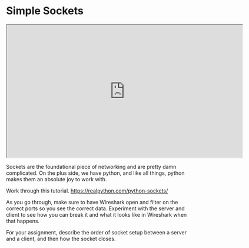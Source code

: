 # Simple Sockets

<iframe allowfullscreen height="360" src="https://www.youtube.com/embed/4KkotkUtYbc?wmode=opaque" width="640"></iframe>  

Sockets are the foundational piece of networking and are pretty damn
complicated. On the plus side, we have python, and like all things,
python makes them an absolute joy to work with. 

Work through this tutorial. <https://realpython.com/python-sockets/> 

As you go through, make sure to have Wireshark open and filter on the
correct ports so you see the correct data. Experiment with the server
and client to see how you can break it and what it looks like in
Wireshark when that happens. 

  

For your assignment, describe the order of socket setup between a server
and a client, and then how the socket closes.
